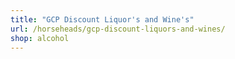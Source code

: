 ```yaml
---
title: "GCP Discount Liquor's and Wine's"
url: /horseheads/gcp-discount-liquors-and-wines/
shop: alcohol
---
```

